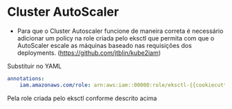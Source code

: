 # Cluster AutoScaler

- Para que o Cluster Autoscaler funcione de maneira correta é necessário adicionar um policy na role criada pelo eksctl que permita com que o AutoScaler escale as máquinas baseado nas requisições dos deployments. (https://github.com/jtblin/kube2iam)

Substituir no YAML 

```yaml
annotations:
    iam.amazonaws.com/role: arn:aws:iam::00000:role/eksctl-{{cookiecutter.cluster_name}}-nodegroup # Substituir com a sua role se estiver usando o Kube2iam
```

Pela role criada pelo eksctl conforme descrito acima